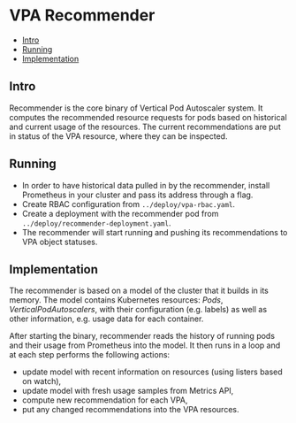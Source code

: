 # VPA Recommender

- [Intro](#intro)
- [Running](#running)
- [Implementation](#implementation)
## Intro

Recommender is the core binary of Vertical Pod Autoscaler system.
It computes the recommended resource requests for pods based on
historical and current usage of the resources.
The current recommendations are put in status of the VPA resource, where they
can be inspected.

## Running

* In order to have historical data pulled in by the recommender, install
  Prometheus in your cluster and pass its address through a flag.
* Create RBAC configuration from `../deploy/vpa-rbac.yaml`.
* Create a deployment with the recommender pod from
  `../deploy/recommender-deployment.yaml`.
* The recommender will start running and pushing its recommendations to VPA
  object statuses.

## Implementation

The recommender is based on a model of the cluster that it builds in its memory.
The model contains Kubernetes resources: *Pods*, *VerticalPodAutoscalers*, with
their configuration (e.g. labels) as well as other information, e.g. usage data for
each container.

After starting the binary, recommender reads the history of running pods and
their usage from Prometheus into the model.
It then runs in a loop and at each step performs the following actions:

* update model with recent information on resources (using listers based on
  watch),
* update model with fresh usage samples from Metrics API,
* compute new recommendation for each VPA,
* put any changed recommendations into the VPA resources.
